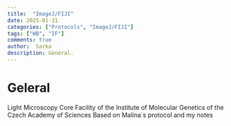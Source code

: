 ```yaml
---
title:  "ImageJ/FIJI"
date: 2025-01-31 
categories: ["Protocols", "ImageJ/FIJI"]
tags: ["WB", "IF"]
comments: true
author:  Sarka
description: General.
---
```


# Geleral
Light Microscopy Core Facility of the Institute of Molecular Genetics of the Czech Academy of Sciences
Based on Malina´s protocol and my notes

<object data= "{{ site.url }}/../uploads/Sarka/protocols/FiJi proccessing and post-processing_SaS_update.pdf" width="700" height="700" type='application/pdf'></object>

